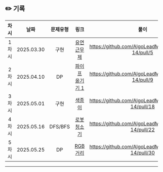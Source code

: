 ## ✏️ 기록   

| 차시 |    날짜    | 문제유형 | 링크 | 풀이 |
|:----:|:---------:|:----:|:-----:|:----:|
| 1차시 | 2025.03.30 |  구현  | [유연 근무제](https://school.programmers.co.kr/learn/courses/30/lessons/388351?language=swift)|https://github.com/AlgoLeadMe/AlgoLeadMe-14/pull/5|
| 2차시 | 2025.04.10 |  DP  | [파이프 옮기기 1](https://www.acmicpc.net/problem/17070)|https://github.com/AlgoLeadMe/AlgoLeadMe-14/pull/9|
| 3차시 | 2025.05.01 |  구현  | [ 색종이 ](https://www.acmicpc.net/problem/2563)|https://github.com/AlgoLeadMe/AlgoLeadMe-14/pull/18|
| 4차시 | 2025.05.16 |  DFS/BFS  | [ 로봇 청소기 ](https://www.acmicpc.net/problem/14503)|https://github.com/AlgoLeadMe/AlgoLeadMe-14/pull/22|
| 5차시 | 2025.05.25 |  DP  | [ RGB거리 ](https://www.acmicpc.net/problem/1149)|https://github.com/AlgoLeadMe/AlgoLeadMe-14/pull/30|
---
